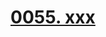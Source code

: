 # [0055. xxx](https://github.com/Tdahuyou/TNotes.react/tree/main/0055.%20xxx)

<!-- region:toc -->

<!-- endregion:toc -->
